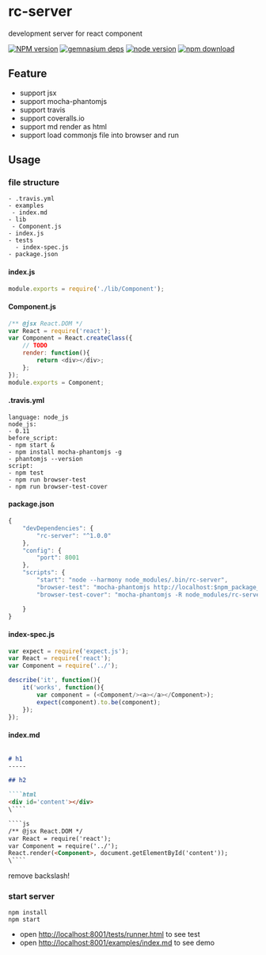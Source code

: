 # rc-server

development server for react component

[![NPM version][npm-image]][npm-url]
[![gemnasium deps][gemnasium-image]][gemnasium-url]
[![node version][node-image]][node-url]
[![npm download][download-image]][download-url]

[npm-image]: http://img.shields.io/npm/v/rc-server.svg?style=flat-square
[npm-url]: http://npmjs.org/package/rc-server
[travis-image]: https://img.shields.io/travis/react-component/server.svg?style=flat-square
[travis-url]: https://travis-ci.org/react-component/server
[coveralls-image]: https://img.shields.io/coveralls/react-component/server.svg?style=flat-square
[coveralls-url]: https://coveralls.io/r/react-component/server?branch=master
[gemnasium-image]: http://img.shields.io/gemnasium/react-component/server.svg?style=flat-square
[gemnasium-url]: https://gemnasium.com/react-component/server
[node-image]: https://img.shields.io/badge/node.js-%3E=_0.11-green.svg?style=flat-square
[node-url]: http://nodejs.org/download/
[download-image]: https://img.shields.io/npm/dm/rc-server.svg?style=flat-square
[download-url]: https://npmjs.org/package/rc-server

## Feature

* support jsx
* support mocha-phantomjs
* support travis
* support coveralls.io
* support md render as html
* support load commonjs file into browser and run


## Usage

### file structure

```
- .travis.yml
- examples
 - index.md
- lib
 - Component.js
- index.js
- tests
  - index-spec.js
- package.json
```

#### index.js

```js
module.exports = require('./lib/Component');
```

#### Component.js

```js
/** @jsx React.DOM */
var React = require('react');
var Component = React.createClass({
    // TODO
    render: function(){
        return <div></div>;
    };
});
module.exports = Component;
```

#### .travis.yml

```
language: node_js
node_js:
- 0.11
before_script:
- npm start &
- npm install mocha-phantomjs -g
- phantomjs --version
script:
- npm test
- npm run browser-test
- npm run browser-test-cover
```

#### package.json

```js
{
    "devDependencies": {
        "rc-server": "^1.0.0"
    },
    "config": {
        "port": 8001
    },
    "scripts": {
        "start": "node --harmony node_modules/.bin/rc-server",
        "browser-test": "mocha-phantomjs http://localhost:$npm_package_config_port/tests/runner.html",
        "browser-test-cover": "mocha-phantomjs -R node_modules/rc-server/node_modules/node-jscover/lib/reporters/mocha/console http://localhost:$npm_package_config_port/tests/runner.html?coverage"

    }
}
```

#### index-spec.js

```js
var expect = require('expect.js');
var React = require('react');
var Component = require('../');

describe('it', function(){
    it('works', function(){
        var component = (<Component/><a></a></Component>);
        expect(component).to.be(component);
    });
});
```

#### index.md

```md

# h1
-----

## h2

````html
<div id='content'></div>
\````

````js
/** @jsx React.DOM */
var React = require('react');
var Component = require('../');
React.render(<Component>, document.getElementById('content'));
\````

```

remove backslash!


### start server

```
npm install
npm start
```

* open [http://localhost:8001/tests/runner.html](http://localhost:8001/tests/runner.html) to see test
* open [http://localhost:8001/examples/index.md](http://localhost:8001/examples/index.md) to see demo
